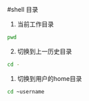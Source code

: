 #shell
目录

1. 当前工作目录
```sh
pwd
```

2. 切换到上一历史目录

```sh
cd -
```

1. 切换到用户的home目录
```sh
cd ~username
```
